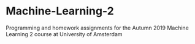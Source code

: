 # Machine-Learning-2
Programming and homework assignments for the Autumn 2019 Machine Learning 2 course at University of Amsterdam
